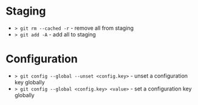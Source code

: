 # Staging

- `> git rm --cached -r` - remove all from staging
- `> git add -A` - add all to staging

# Configuration

- `> git config --global --unset <config.key>` - unset a configuration key globally
- `> git config --global <config.key> <value>` - set a configuration key globally
